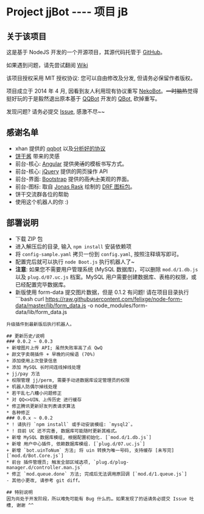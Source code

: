 # Project jjBot ---- 项目 jB

## 关于该项目
这是基于 NodeJS 开发的一个开源项目，其源代码托管于 [GitHub](https://github.com/JixunMoe/jjBot)。

如果遇到问题，请先尝试翻阅 [Wiki](https://github.com/JixunMoe/jjBot/wiki/FAQ-常见问题)

该项目授权采用 MIT 授权协议: 您可以自由修改及分发, 但请务必保留作者版权。

项目成立于 2014 年 4 月, 因看到友人利用现有协议重写 [NekoBot](https://github.com/amphineko/nekobot)。~~一时脑热~~觉得挺好玩的于是毅然退出原本基于 [QQBot](https://github.com/xhan/qqbot) 开发的 [QBot](https://github.com/JixunMoe/qbot), 砍掉重写。

发现问题? 请务必提交 [Issue](https://github.com/JixunMoe/jjBot/issues/new), 感激不尽~~

## 感谢名单
* xhan 提供的 <abbr title="参考了部分写法 ^^">qqbot</abbr> 以及[分析好的协议](https://github.com/xhan/qqbot/blob/master/protocol.md)
* [饼干酱](https://github.com/amphineko) 带来的灵感
* 前台-核心: [Angular](//angularjs.org) 提供~~灵活~~的模板书写方式。
* 前台-核心: [jQuery](//jquery.com) 提供的网页操作 API
* 前台-界面: [Bootstrap](//getbootstrap.com) 提供的~~高大上~~美观的界面。
* 前台-图标: 取自 [Jonas Rask](//jonasraskdesign.com) 绘制的 [DRF 图标包](https://www.iconfinder.com/iconsets/drf)。
* 饼干交流群各位的帮助
* 使用这个机器人的你 :)

## 部署说明
* 下载 ZIP 包
* 进入解压后的目录, 输入 `npm install` 安装依赖项
* 将 `config-sample.yaml` 拷贝一份到 `config.yaml`, 按照注释填写即可。
* 配置完后就可以执行 `node Boot.js` 执行机器人了~
* **注意**: 如果您不需要用户管理系统 (MySQL 数据库)，可以删除 `mod.d/1.db.js` 以及 `plug.d/07.uc.js` 档案。MySQL 用户需要创建数据库、表格的权限，或已经配置完毕数据库。
* 新版使用 form-data 提交图片数据，但是 0.1.2 有问题! 请在项目目录执行```bash
curl https://raw.githubusercontent.com/felixge/node-form-data/master/lib/form_data.js -o node_modules/form-data/lib/form_data.js
```
升级插件到最新版后执行机器人。

## 更新历史/说明
### 0.0.2 ~ 0.0.3
+ 新增图片上传 API; 虽然失败率高了点 QwQ
+ 颜文字卖萌插件 + 早晚的问候语 (70%)
+ 添加使用上次登录信息
+ 添加 MySQL 长时间连线掉线处理
+ jj/pay 方法
+ 权限管理 jj/perm, 需要手动进数据库设定管理员的权限
+ 机器人防偶尔掉线处理
* 若干乱七八糟小问题修正
* 对 QQ<>UIN、上传历史 进行缓存
* 修正腾讯更新好友列表请求算法
* 各种修正
### 0.0.x ~ 0.0.2
* ! 请执行 `npm install` 或手动安装模组: `mysql2`。
* ! 目前 UC 还不完善, 数据库可能随时更新其格式。
+ 新增 MySQL 数据库模组, 根据配置初始化. [`mod.d/1.db.js`]
+ 新增 用户中心插件, 依赖数据库模组. [`plug.d/07.uc.js`]
+ 新增 `bot.uinToNum` 方法; 将 uin 转换为唯一号码, 支持缓存 [未写完] [`mod.d/Bot.Core.js`]
* 前台 插件管理员; 触发全部区域选项, `plug.d/plug-manager.d/controller.man.js`
* 修正 `mod.queue.done` 方法; 完成后无法调用原回调 [`mod.d/1.queue.js`]
- 其他小更改, 请参考 git diff。

## 特别说明
因为尚处于开发阶段，所以难免可能有 Bug 什么的… 如果发现了的话请务必提交 Issue 吐槽, 谢谢 ^^
